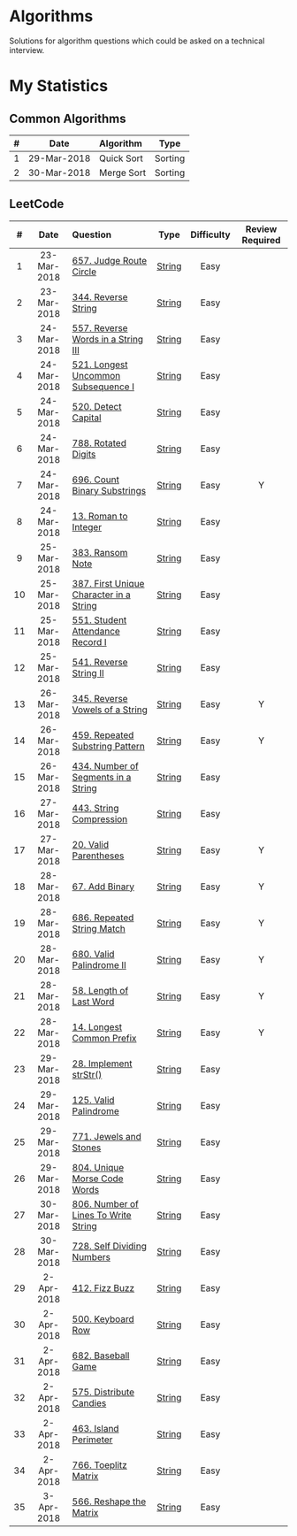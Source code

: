 # Algorithms
Solutions for algorithm questions which could be asked on a technical interview.

# My Statistics

## Common Algorithms
| # | Date | Algorithm | Type |
|:-:|:----:|:---------|:----:|
| 1 | 29-Mar-2018 | Quick Sort | Sorting |
| 2 | 30-Mar-2018 | Merge Sort | Sorting |

## LeetCode

| # | Date | Question | Type | Difficulty | Review Required |
|:-:|:----:|:---------|:----:|:----------:|:--------------:|
| 1 | 23-Mar-2018 | [657. Judge Route Circle][1] | [String][0] | Easy |  |
| 2 | 23-Mar-2018 | [344. Reverse String][2] | [String][0] | Easy |  |
| 3 | 24-Mar-2018 | [557. Reverse Words in a String III][3] | [String][0] | Easy |  |
| 4 | 24-Mar-2018 | [521. Longest Uncommon Subsequence I][4] | [String][0] | Easy |  |
| 5 | 24-Mar-2018 | [520. Detect Capital][5] | [String][0] | Easy |  |
| 6 | 24-Mar-2018 | [788. Rotated Digits][6] | [String][0] | Easy |  |
| 7 | 24-Mar-2018 | [696. Count Binary Substrings][7] | [String][0] | Easy | Y |
| 8 | 24-Mar-2018 | [13. Roman to Integer][8] | [String][0] | Easy |  |
| 9 | 25-Mar-2018 | [383. Ransom Note][9] | [String][0] | Easy |  |
| 10 | 25-Mar-2018 | [387. First Unique Character in a String][10] | [String][0] | Easy |  |
| 11 | 25-Mar-2018 | [551. Student Attendance Record I][11] | [String][0] | Easy |  |
| 12 | 25-Mar-2018 | [541. Reverse String II][12] | [String][0] | Easy |  |
| 13 | 26-Mar-2018 | [345. Reverse Vowels of a String][13] | [String][0] | Easy | Y |
| 14 | 26-Mar-2018 | [459. Repeated Substring Pattern][14] | [String][0] | Easy | Y |
| 15 | 26-Mar-2018 | [434. Number of Segments in a String][15] | [String][0] | Easy |  |
| 16 | 27-Mar-2018 | [443. String Compression][16] | [String][0] | Easy |  |
| 17 | 27-Mar-2018 | [20. Valid Parentheses][17] | [String][0] | Easy | Y |
| 18 | 28-Mar-2018 | [67. Add Binary][18] | [String][0] | Easy | Y |
| 19 | 28-Mar-2018 | [686. Repeated String Match][19] | [String][0] | Easy | Y |
| 20 | 28-Mar-2018 | [680. Valid Palindrome II][20] | [String][0] | Easy | Y |
| 21 | 28-Mar-2018 | [58. Length of Last Word][21] | [String][0] | Easy | Y |
| 22 | 28-Mar-2018 | [14. Longest Common Prefix][22] | [String][0] | Easy | Y |
| 23 | 29-Mar-2018 | [28. Implement strStr()][23] | [String][0] | Easy |  |
| 24 | 29-Mar-2018 | [125. Valid Palindrome][24] | [String][0] | Easy |  |
| 25 | 29-Mar-2018 | [771. Jewels and Stones][25] | [String][0] | Easy |  |
| 26 | 29-Mar-2018 | [804. Unique Morse Code Words][26] | [String][0] | Easy |  |
| 27 | 30-Mar-2018 | [806. Number of Lines To Write String][27] | [String][0] | Easy |  |
| 28 | 30-Mar-2018 | [728. Self Dividing Numbers][28] | [String][0] | Easy |  |
| 29 | 2-Apr-2018 | [412. Fizz Buzz][29] | [String][0] | Easy |  |
| 30 | 2-Apr-2018 | [500. Keyboard Row][30] | [String][0] | Easy |  |
| 31 | 2-Apr-2018 | [682. Baseball Game][31] | [String][0] | Easy |  |
| 32 | 2-Apr-2018 | [575. Distribute Candies][32] | [String][0] | Easy |  |
| 33 | 2-Apr-2018 | [463. Island Perimeter][33] | [String][0] | Easy |  |
| 34 | 2-Apr-2018 | [766. Toeplitz Matrix][34] | [String][0] | Easy |  |
| 35 | 3-Apr-2018 | [566. Reshape the Matrix][35] | [String][0] | Easy |  |

[0]: https://leetcode.com/tag/string/
[1]: https://leetcode.com/problems/judge-route-circle/
[2]: https://leetcode.com/problems/reverse-string/
[3]: https://leetcode.com/problems/reverse-words-in-a-string-iii/
[4]: https://leetcode.com/problems/longest-uncommon-subsequence-i/
[5]: https://leetcode.com/problems/detect-capital/
[6]: https://leetcode.com/problems/rotated-digits/
[7]: https://leetcode.com/problems/count-binary-substrings/
[8]: https://leetcode.com/problems/roman-to-integer/
[9]: https://leetcode.com/problems/ransom-note/
[10]: https://leetcode.com/problems/first-unique-character-in-a-string/
[11]: https://leetcode.com/problems/student-attendance-record-i/
[12]: https://leetcode.com/problems/reverse-string-ii/
[13]: https://leetcode.com/problems/reverse-vowels-of-a-string/
[14]: https://leetcode.com/problems/repeated-substring-pattern/
[15]: https://leetcode.com/problems/number-of-segments-in-a-string/
[16]: https://leetcode.com/problems/string-compression/
[17]: https://leetcode.com/problems/valid-parentheses/
[18]: https://leetcode.com/problems/add-binary/
[19]: https://leetcode.com/problems/repeated-string-match/
[20]: https://leetcode.com/problems/valid-palindrome-ii/
[21]: https://leetcode.com/problems/length-of-last-word/
[22]: https://leetcode.com/problems/longest-common-prefix/
[23]: https://leetcode.com/problems/implement-strstr/
[24]: https://leetcode.com/problems/valid-palindrome/
[25]: https://leetcode.com/problems/jewels-and-stones/
[26]: https://leetcode.com/problems/unique-morse-code-words/
[27]: https://leetcode.com/problems/number-of-lines-to-write-string/
[28]: https://leetcode.com/problems/self-dividing-numbers/
[29]: https://leetcode.com/problems/fizz-buzz/
[30]: https://leetcode.com/problems/keyboard-row/
[31]: https://leetcode.com/problems/baseball-game
[32]: https://leetcode.com/problems/distribute-candies/
[33]: https://leetcode.com/problems/island-perimeter/
[34]: https://leetcode.com/problems/toeplitz-matrix/
[35]: https://leetcode.com/problems/reshape-the-matrix/